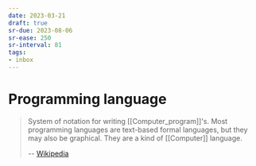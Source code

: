 ```yaml
---
date: 2023-03-21
draft: true
sr-due: 2023-08-06
sr-ease: 250
sr-interval: 81
tags:
- inbox
---
```


# Programming language

> System of notation for writing [[Computer_program]]'s. Most programming
> languages are text-based formal languages, but they may also be graphical.
> They are a kind of [[Computer]] language.
>
> -- [Wikipedia](https://en.wikipedia.org/wiki/Programming_language)